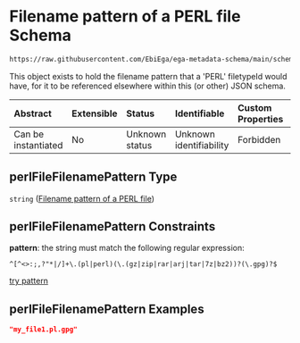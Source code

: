 # Filename pattern of a PERL file Schema

```txt
https://raw.githubusercontent.com/EbiEga/ega-metadata-schema/main/schemas/EGA.common-definitions.json#/definitions/perlFileFilenamePattern
```

This object exists to hold the filename pattern that a 'PERL' filetypeId would have, for it to be referenced elsewhere within this (or other) JSON schema.

| Abstract            | Extensible | Status         | Identifiable            | Custom Properties | Additional Properties | Access Restrictions | Defined In                                                                                           |
| :------------------ | :--------- | :------------- | :---------------------- | :---------------- | :-------------------- | :------------------ | :--------------------------------------------------------------------------------------------------- |
| Can be instantiated | No         | Unknown status | Unknown identifiability | Forbidden         | Allowed               | none                | [EGA.common-definitions.json\*](../../../schemas/EGA.common-definitions.json "open original schema") |

## perlFileFilenamePattern Type

`string` ([Filename pattern of a PERL file](ega-12-definitions-filename-pattern-of-a-perl-file.md))

## perlFileFilenamePattern Constraints

**pattern**: the string must match the following regular expression:&#x20;

```regexp
^[^<>:;,?"*|/]+\.(pl|perl)(\.(gz|zip|rar|arj|tar|7z|bz2))?(\.gpg)?$
```

[try pattern](https://regexr.com/?expression=%5E%5B%5E%3C%3E%3A%3B%2C%3F%22*%7C%2F%5D%2B%5C.\(pl%7Cperl\)\(%5C.\(gz%7Czip%7Crar%7Carj%7Ctar%7C7z%7Cbz2\)\)%3F\(%5C.gpg\)%3F%24 "try regular expression with regexr.com")

## perlFileFilenamePattern Examples

```json
"my_file1.pl.gpg"
```

